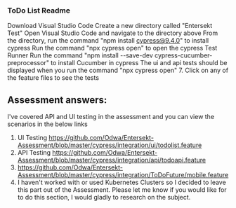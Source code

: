### ToDo List Readme

Download Visual Studio Code
Create a new directory called "Entersekt Test"
Open Visual Studio Code and navigate to the directory above
From the directory, run the command "npm install cypress@9.4.0" to install cypress
Run the command "npx cypress open" to open the cypress Test Runner
Run the command "npm install --save-dev cypress-cucumber-preprocessor" to install Cucumber in cypress
The ui and api tests should be displayed when you run the command "npx cypress open" 7. Click on any of the feature files to see the tests

## Assessment answers:
I've covered API and UI testing in the assessment and you can view the scenarios in the below links
1. UI Testing https://github.com/Odwa/Entersekt-Assessment/blob/master/cypress/integration/ui/todolist.feature
2. API Testing https://github.com/Odwa/Entersekt-Assessment/blob/master/cypress/integration/api/todoapi.feature
3. https://github.com/Odwa/Entersekt-Assessment/blob/master/cypress/integration/ToDoFuture/mobile.feature
4. I haven't worked with or used Kubernetes Clusters so I decided to leave this part out of the Assessment. Please let me know if you would like for to do this section, I would gladly to research on the subject.